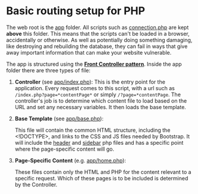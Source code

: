 # Basic routing setup for PHP

The web root is the [app](app/) folder. All scripts such as 
[connection.php](connection.php) are kept **above** this folder. This means that 
the scripts can't be loaded in a browser, accidentally or otherwise. As well as 
potentially doing something damaging, like destroying and rebuilding the database, 
they can fail in ways that give away important information that can make your 
website vulnerable.

The app is structured using the 
**[Front Controller pattern](https://en.wikipedia.org/wiki/Front_controller)**. 
Inside the app folder there are three types of file:

1.	**Controller** (see [app/index.php](app/index.php)): 
    This is the entry point for the application. Every request comes to this script,
    with a url such as `/index.php?page=*contentPage*` or simply `/?page=*contentPage`.
    The controller's job is to determine which content file to load based on the URL and set any necessary variables. It then loads the base template.

2.	**Base Template** (see [app/base.php](app/base.php)): 

    This file will contain the common HTML structure, including the <!DOCTYPE>, <head> and links to the CSS and JS files needed by Bootstrap. It will include the [header](app/header.php) and [sidebar](app/sidebar.php) php files and has a specific point where the page-specific content will go.

3.	**Page-Specific Content** (e.g. [app/home.php](app/home.php)): 

    These files contain only the HTML and PHP for the content relevant to a specific request. Which of these pages is to be included is determined by the Controller.



